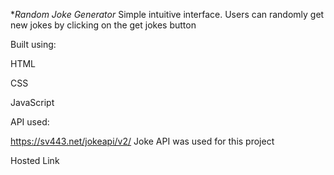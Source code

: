 **Random Joke Generator*
Simple intuitive interface. Users can randomly get new jokes by clicking on the get jokes button


Built using: 

HTML

CSS

JavaScript


API used:

https://sv443.net/jokeapi/v2/ Joke API was used for this project


Hosted Link
